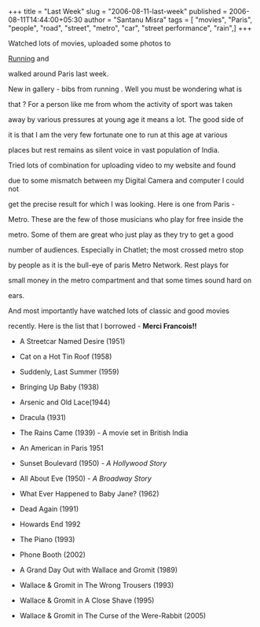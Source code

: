 +++
title = "Last Week"
slug = "2006-08-11-last-week"
published = 2006-08-11T14:44:00+05:30
author = "Santanu Misra"
tags = [ "movies", "Paris", "people", "road", "street", "metro", "car", "street performance", "rain",]
+++


Watched lots of movies, uploaded some photos to
[Running](http://www.flickr.com/photos/santm/sets/72157638606195706) and
walked around Paris last week.

  
New in gallery - bibs from running . Well you must be wondering what is
that ? For a person like me from whom the activity of sport was taken
away by various pressures at young age it means a lot. The good side of
it is that I am the very few fortunate one to run at this age at various
places but rest remains as silent voice in vast population of India.

  

Tried lots of combination for uploading video to my website and found
due to some mismatch between my Digital Camera and computer I could not
get the precise result for which I was looking. Here is one from Paris -
Metro. These are the few of those musicians who play for free inside the
metro. Some of them are great who just play as they try to get a good
number of audiences. Especially in Chatlet; the most crossed metro stop
by people as it is the bull-eye of paris Metro Network. Rest plays for
small money in the metro compartment and that some times sound hard on
ears.

And most importantly have watched lots of classic and good movies
recently. Here is the list that I borrowed - **Merci Francois!!**

-   A Streetcar Named Desire (1951)
-   Cat on a Hot Tin Roof (1958)
-   Suddenly, Last Summer (1959)

  

-   Bringing Up Baby (1938)
-   Arsenic and Old Lace(1944)

  

-   Dracula (1931)
-   The Rains Came (1939) - A movie set in British India
-   An American in Paris 1951

  

-   Sunset Boulevard (1950) - *A Hollywood Story*
-   All About Eve (1950) - *A Broadway Story*
-   What Ever Happened to Baby Jane? (1962)
-   Dead Again (1991)
-   Howards End 1992
-   The Piano (1993)
-   Phone Booth (2002)

  

-   A Grand Day Out with Wallace and Gromit (1989)
-   Wallace & Gromit in The Wrong Trousers (1993)
-   Wallace & Gromit in A Close Shave (1995)
-   Wallace & Gromit in The Curse of the Were-Rabbit (2005)
